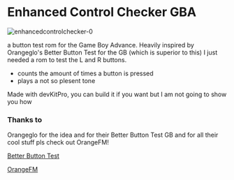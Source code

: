 # Enhanced Control Checker GBA

![enhancedcontrolchecker-0](https://github.com/user-attachments/assets/5741c859-222b-43eb-97e3-adf6d85a34dd)

a button test rom for the Game Boy Advance. Heavily inspired by Orangeglo's Better Button Test for the GB (which is superior to this) I just needed a rom to test the L and R buttons.

- counts the amount of times a button is pressed
- plays a not so plesent tone 

Made with devKitPro, you can build it if you want but I am not going to show you how

### Thanks to
Orangeglo for the idea and for their Better Button Test GB and for all their cool stuff pls check out OrangeFM!

[Better Button Test](https://github.com/orangeglo/better-button-test/)

[OrangeFM](https://orangegb.com/orangefm/diy.html)

